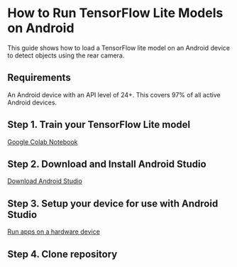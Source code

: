 # How to Run TensorFlow Lite Models on Android
This guide shows how to load a TensorFlow lite model on an Android device to detect objects using the rear camera.

## Requirements
An Android device with an API level of 24+. This covers 97% of all active Android devices.

## Step 1. Train your TensorFlow Lite model
[Google Colab Notebook](https://colab.research.google.com/github/EdjeElectronics/TensorFlow-Lite-Object-Detection-on-Android-and-Raspberry-Pi/blob/master/Train_TFLite2_Object_Detction_Model.ipynb)

## Step 2. Download and Install Android Studio
[Download Android Studio](https://developer.android.com/studio)

## Step 3. Setup your device for use with Android Studio
[Run apps on a hardware device](https://developer.android.com/studio/run/device)

## Step 4. Clone repository

